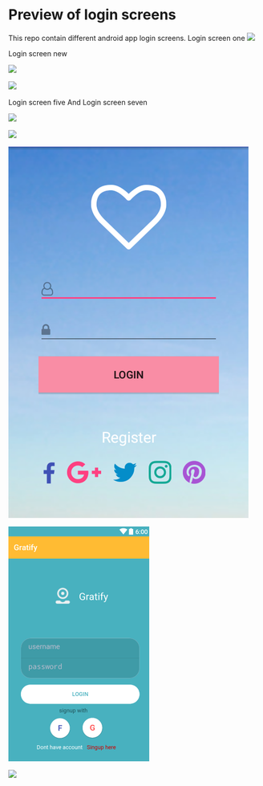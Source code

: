 # Preview of login screens 

This repo contain different android app login screens. 
Login screen one
![](https://github.com/balaraju1278/Login_Screen_one/blob/master/Screenshot_20170920_194508.png)



Login screen new







![](https://github.com/balaraju1278/Login_Screens/blob/master/Login_Screen_new/signup.PNG)




![](https://github.com/balaraju1278/Login_Screens/blob/master/Login_Screen_new/login_preview.PNG)

Login screen five   And                            Login screen seven


![](https://github.com/balaraju1278/Login_Screens/blob/master/Login_screen5/login_screen.PNG)








![](https://github.com/balaraju1278/Login_Screens/blob/master/new_login_screen7/login_Screen.PNg)


![](https://github.com/balaraju1278/Android_Login_Screens/blob/master/Login_screen_two/src/Screenshot_20170929_223436.png)











![](https://github.com/balaraju1278/Android_Login_Screens/blob/master/login_screen_8/login_screnn_8.PNG)






![](https://github.com/balaraju1278/Login_Screens/blob/master/login.PNG)




